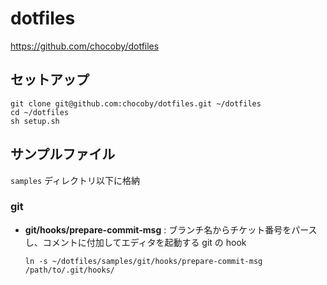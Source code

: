 # dotfiles

https://github.com/chocoby/dotfiles

## セットアップ

```
git clone git@github.com:chocoby/dotfiles.git ~/dotfiles
cd ~/dotfiles
sh setup.sh
```

## サンプルファイル

`samples` ディレクトリ以下に格納

### git

* **git/hooks/prepare-commit-msg** : ブランチ名からチケット番号をパースし、コメントに付加してエディタを起動する git の hook

  ```
  ln -s ~/dotfiles/samples/git/hooks/prepare-commit-msg /path/to/.git/hooks/
  ```

